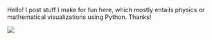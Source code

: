 Hello! I post stuff I make for fun here, which mostly entails physics or mathematical visualizations using Python. Thanks!


![](https://github.com/Cherry-Trees/my-projects/blob/main/gifs/pendulum.gif)
